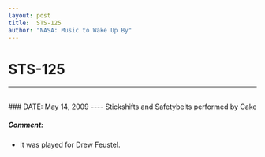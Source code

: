 ```yaml
---
layout: post
title:  STS-125
author: "NASA: Music to Wake Up By"
---
```


# STS-125
----
<br/>
### DATE: May 14, 2009
----
Stickshifts and Safetybelts performed by Cake

##### Comment:
* It was played for Drew Feustel.
